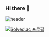 ### Hi there 👋
![header](https://capsule-render.vercel.app/api?type=waving&color=auto&height=300&section=header&text=SUYEON's_github%20render&fontSize=90)

[![Solved.ac
프로필](http://mazassumnida.wtf/api/generate_badge?boj=suyeun84)](https://solved.ac/suyeun84)
<!--
**suyeun84/suyeun84** is a ✨ _special_ ✨ repository because its `README.md` (this file) appears on your GitHub profile.

Here are some ideas to get you started:

- 🔭 I’m currently working on ...
- 🌱 I’m currently learning ...
- 👯 I’m looking to collaborate on ...
- 🤔 I’m looking for help with ...
- 💬 Ask me about ...
- 📫 How to reach me: ...
- 😄 Pronouns: ...
- ⚡ Fun fact: ...
-->
